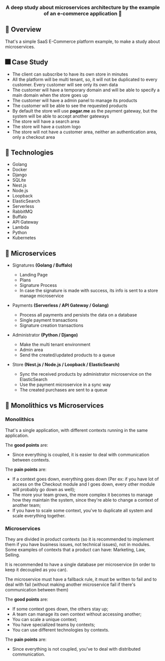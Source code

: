 <!-- <p align="center">
	<img src="./assets/icon_example.png" height="150" width="150" alt="icon example" />
</p>	 -->

<h3 align="center">
 A deep study about microservices architecture by the example of an e-commerce application 💍
</h3>

## 📌 Overview

That's a simple SaaS E-Commerce platform example, to make a study about microservices.

## 🎆 Case Study

- The client can subscribe to have its own store in minutes
- All the platform will be multi tenant, so, it will not be duplicated to every customer. Every customer will see only its own data
- The customer will have a temporary domain and will be able to specify a main domain when the store goes up
- The customer will have a admin panel to manage its products
- The customer will be able to see the requested products
- By default the store will use **pagar.me** as the payment gateway, but the system will be able to accept another gateways
- The store will have a search area
- The store will have a custom logo
- The store will not have a customer area, neither an authentication area, only a checkout area

## 🔧 Technologies

- Golang
- Docker
- Django
- SQLite
- Nest.js
- Node.js
- Loopback
- ElasticSearch
- Serverless
- RabbitMQ
- Buffalo
- API Gateway
- Lambda
- Python
- Kubernetes

## 🧿 Microservices
- Signatures **(Golang / Buffalo)**
  - Landing Page
  - Plans
  - Signature Process
  - In case the signature is made with success, its info is sent to a store manage microservice

- Payments **(Serverless / API Gateway / Golang)**
  - Process all payments and persists the data on a database
  - Single payment transactions
  - Signature creation transactions

- Administrator **(Python / Django)**
  - Make the multi tenant environment
  - Admin area
  - Send the created/updated products to a queue

- Store **(Nest.js / Node.js / Loopback / ElasticSearch)**
  - Sync the received products by administrator microservice on the ElasticSearch
  - Use the payment microservice in a sync way
  - The created purchases are sent to a queue

## 🗿 Monolithics vs Microservices
### Monolithics
That's a single application, with different contexts running in the same application.

The **good points** are:
- Since everything is coupled, it is easier to deal with communication between contexts.

The **pain points** are:
- If a context goes down, everything goes down (Per ex: if you have lot of access on the Checkout module and I goes down, every other module will probably go down as well);
- The more your team grows, the more complex it becomes to manage how they maintain the system, since they're able to change a context of another team;
- If you have to scale some context, you've to duplicate all system and scale everything together.

### Microservices
They are divided in product contexts (so it is recommended to implement them if you have business issues, not technical issues), not in modules. Some examples of contexts that a product can have: Marketing, Law, Selling.

It is recommended to have a single database per microservice (in order to keep it decoupled as you can).

The microservice must have a fallback rule, it must be written to fail and to deal with fail (without making another microservice fail if there's communication between them)

The **good points** are:
- If some context goes down, the others stay up;
- A team can manage its own context without accessing another;
- You can scale a unique context;
- You have specialized teams by contexts;
- You can use different technologies by contexts.

The **pain points** are:
- Since everything is not coupled, you've to deal with distributed communication.
